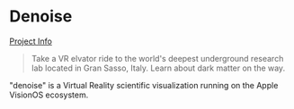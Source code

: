 # Denoise

[Project Info](https://eliasalerno.ch/work/denoise)

> Take a VR elvator ride to the world's deepest underground research lab located in Gran Sasso, Italy. Learn about dark matter on the way.

"denoise" is a Virtual Reality scientific visualization running on the Apple VisionOS ecosystem.
